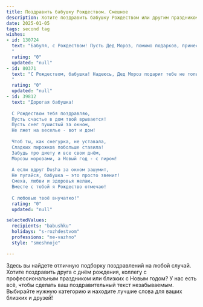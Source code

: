 ```yaml
---
title: Поздравить бабушку Рождеством. Смешное
description: Хотите поздравить бабушку Рождеством или другим праздником? Наш ИИ создаст незабываемое поздравление, а вы обязательно выделитесь среди других.  
date: 2025-01-05
tags: second tag
wishes:
- id: 130724
  text: "Бабуля, с Рождеством! Пусть Дед Мороз, помимо подарков, принесет тебе ещё и запас молодости – лет эдак на сто! А если серьёзно, желаю тебе крепкого здоровья, отличного настроения и чтобы все твои внуки (в том числе и я) оставались такими же хорошими, как ты считаешь!  Христос Рождается! Славим Его!
  "
  rating: "0"
  updated: "null"
- id: 80371
  text: "С Рождеством, бабушка! Надеюсь, Дед Мороз подарит тебе не только внуков, но и новый набор шуток, а главное, - чтобы они были актуальные! 😉
  "
  rating: "0"
  updated: "null"
- id: 39812
  text: "Дорогая бабушка!
  
  С Рождеством тебя поздравляю,
  Пусть счастье в дом твой врывается!
  Пусть снег пушистый за окном,
  Не лжет на веселье - вот и дом!
  
  Чтоб ты, как снегурка, не уставала,
  Сладких пирожков побольше ставила!
  Забудь про диету и все свои днём,
  Морозы морозами, а Новый год - с пиром!
  
  А если вдруг Dusha за окном зашумит,
  Не пугайся, бабушка – это просто звенит!
  Смеха, любви и здоровья желаю,
  Вместе с тобой я Рождество отмечаю!
  
  С любовью твоё внучатко!"
  rating: "0"
  updated: "null"

selectedValues:
  recipients: "babushku"
  holidays: "s-rozhdestvom"
  professions: "ne-vazhno"
  style: "smeshnoje"

---
```


Здесь вы найдете отличную подборку поздравлений на любой случай.
Хотите поздравить друга с днём рождения, коллегу с профессиональным праздником или близких с Новым годом? У нас есть всё, чтобы сделать ваш поздравительный текст незабываемым. Выбирайте нужную категорию и находите лучшие слова для ваших близких и друзей!

